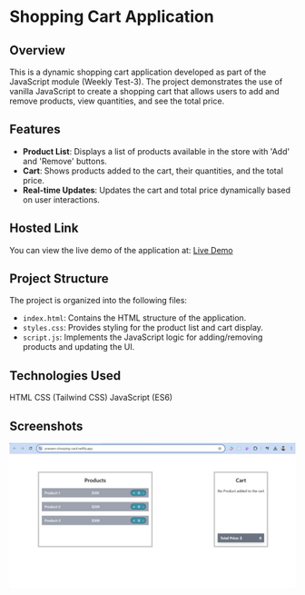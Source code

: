 # Shopping Cart Application

## Overview

This is a dynamic shopping cart application developed as part of the JavaScript module (Weekly Test-3). The project demonstrates the use of vanilla JavaScript to create a shopping cart that allows users to add and remove products, view quantities, and see the total price.

## Features

- **Product List**: Displays a list of products available in the store with 'Add' and 'Remove' buttons.
- **Cart**: Shows products added to the cart, their quantities, and the total price.
- **Real-time Updates**: Updates the cart and total price dynamically based on user interactions.

## Hosted Link

You can view the live demo of the application at: [Live Demo](https://praveen-shooping-card.netlify.app/)

## Project Structure

The project is organized into the following files:

- `index.html`: Contains the HTML structure of the application.
- `styles.css`: Provides styling for the product list and cart display.
- `script.js`: Implements the JavaScript logic for adding/removing products and updating the UI.

## Technologies Used

HTML
CSS (Tailwind CSS)
JavaScript (ES6)

## Screenshots

<img src="/assets/shopping.jpg" alt="">
